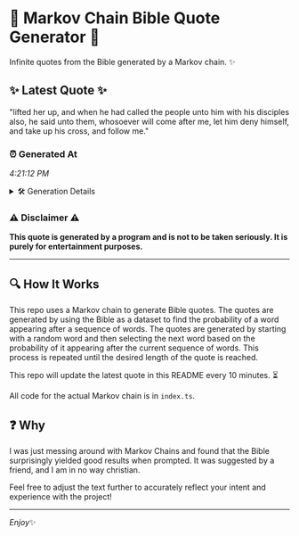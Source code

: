 # 📖 Markov Chain Bible Quote Generator 📖

Infinite quotes from the Bible generated by a Markov chain. ✨

## ✨ Latest Quote ✨
"lifted her up, and when he had called the people unto him with his disciples also, he said unto them, whosoever will come after me, let him deny himself, and take up his cross, and follow me."

### ⏰ Generated At
*4:21:12 PM*

<details>
    <summary>🛠️ Generation Details</summary>
    <p>
        <strong>🌱 Seed:</strong> lifted<br>
        <strong>🔄 Iterations:</strong> 36<br>
        <strong>📜 Context History:</strong><br>[ lifted ]: her<br>[ lifted, her ]: up,<br>[ lifted, her, up, ]: and<br>[ lifted, her, up,, and ]: when<br>[ lifted, her, up,, and, when ]: he<br>[ lifted, her, up,, and, when, he ]: had<br>[ her, up,, and, when, he, had ]: called<br>[ up,, and, when, he, had, called ]: the<br>[ and, when, he, had, called, the ]: people<br>[ when, he, had, called, the, people ]: unto<br>[ he, had, called, the, people, unto ]: him<br>[ had, called, the, people, unto, him ]: with<br>[ called, the, people, unto, him, with ]: his<br>[ the, people, unto, him, with, his ]: disciples<br>[ people, unto, him, with, his, disciples ]: also,<br>[ unto, him, with, his, disciples, also, ]: he<br>[ him, with, his, disciples, also,, he ]: said<br>[ with, his, disciples, also,, he, said ]: unto<br>[ his, disciples, also,, he, said, unto ]: them,<br>[ disciples, also,, he, said, unto, them, ]: whosoever<br>[ also,, he, said, unto, them,, whosoever ]: will<br>[ he, said, unto, them,, whosoever, will ]: come<br>[ said, unto, them,, whosoever, will, come ]: after<br>[ unto, them,, whosoever, will, come, after ]: me,<br>[ them,, whosoever, will, come, after, me, ]: let<br>[ whosoever, will, come, after, me,, let ]: him<br>[ will, come, after, me,, let, him ]: deny<br>[ come, after, me,, let, him, deny ]: himself,<br>[ after, me,, let, him, deny, himself, ]: and<br>[ me,, let, him, deny, himself,, and ]: take<br>[ let, him, deny, himself,, and, take ]: up<br>[ him, deny, himself,, and, take, up ]: his<br>[ deny, himself,, and, take, up, his ]: cross,<br>[ himself,, and, take, up, his, cross, ]: and<br>[ and, take, up, his, cross,, and ]: follow<br>[ take, up, his, cross,, and, follow ]: me.<br>
    </p>
</details>

### ⚠️ Disclaimer ⚠️
**This quote is generated by a program and is not to be taken seriously. It is purely for entertainment purposes.**

---

## 🔍 How It Works

This repo uses a Markov chain to generate Bible quotes. The quotes are generated by using the Bible as a dataset to find the probability of a word appearing after a sequence of words. The quotes are generated by starting with a random word and then selecting the next word based on the probability of it appearing after the current sequence of words. This process is repeated until the desired length of the quote is reached.

This repo will update the latest quote in this README every 10 minutes. ⏳

All code for the actual Markov chain is in `index.ts`.

## ❓ Why

I was just messing around with Markov Chains and found that the Bible surprisingly yielded good results when prompted. 
It was suggested by a friend, and I am in no way christian.

Feel free to adjust the text further to accurately reflect your intent and experience with the project!

---

*Enjoy*✨
